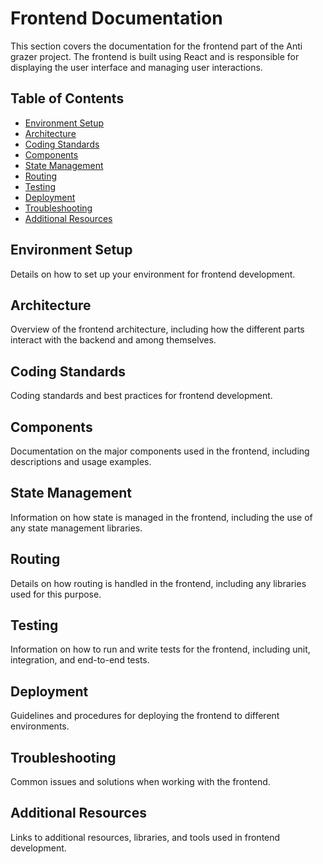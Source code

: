# Frontend Documentation

This section covers the documentation for the frontend part of the Anti grazer project. The frontend is built using React and is responsible for displaying the user interface and managing user interactions.

## Table of Contents

- [Environment Setup](#environment-setup)
- [Architecture](#architecture)
- [Coding Standards](#coding-standards)
- [Components](#components)
- [State Management](#state-management)
- [Routing](#routing)
- [Testing](#testing)
- [Deployment](#deployment)
- [Troubleshooting](#troubleshooting)
- [Additional Resources](#additional-resources)

## Environment Setup

Details on how to set up your environment for frontend development.

## Architecture

Overview of the frontend architecture, including how the different parts interact with the backend and among themselves.

## Coding Standards

Coding standards and best practices for frontend development.

## Components

Documentation on the major components used in the frontend, including descriptions and usage examples.

## State Management

Information on how state is managed in the frontend, including the use of any state management libraries.

## Routing

Details on how routing is handled in the frontend, including any libraries used for this purpose.

## Testing

Information on how to run and write tests for the frontend, including unit, integration, and end-to-end tests.

## Deployment

Guidelines and procedures for deploying the frontend to different environments.

## Troubleshooting

Common issues and solutions when working with the frontend.

## Additional Resources

Links to additional resources, libraries, and tools used in frontend development.
